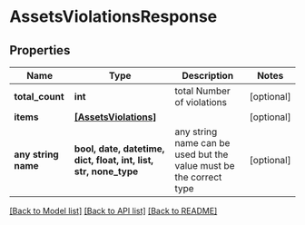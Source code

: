 # AssetsViolationsResponse


## Properties
Name | Type | Description | Notes
------------ | ------------- | ------------- | -------------
**total_count** | **int** | total Number of violations | [optional] 
**items** | [**[AssetsViolations]**](AssetsViolations.md) |  | [optional] 
**any string name** | **bool, date, datetime, dict, float, int, list, str, none_type** | any string name can be used but the value must be the correct type | [optional]

[[Back to Model list]](../README.md#documentation-for-models) [[Back to API list]](../README.md#documentation-for-api-endpoints) [[Back to README]](../README.md)


